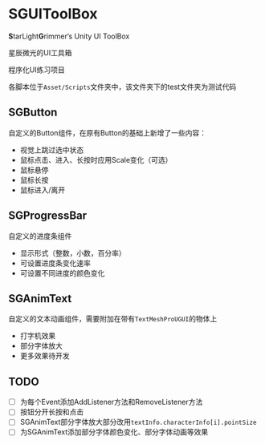 # SGUIToolBox
**S**tarLight**G**rimmer‘s Unity UI ToolBox

星辰微光的UI工具箱

程序化UI练习项目

各脚本位于`Asset/Scripts`文件夹中，该文件夹下的test文件夹为测试代码

## SGButton

自定义的Button组件，在原有Button的基础上新增了一些内容：

- 视觉上跳过选中状态
- 鼠标点击、进入、长按时应用Scale变化（可选）
- 鼠标悬停
- 鼠标长按
- 鼠标进入/离开

## SGProgressBar

自定义的进度条组件

- 显示形式（整数，小数，百分率）
- 可设置进度条变化速率
- 可设置不同进度的颜色变化

## SGAnimText

自定义的文本动画组件，需要附加在带有`TextMeshProUGUI`的物体上

- 打字机效果
- 部分字体放大
- 更多效果待开发

## TODO

- [ ] 为每个Event添加AddListener方法和RemoveListener方法
- [ ] 按钮分开长按和点击
- [ ] SGAnimText部分字体放大部分改用`textInfo.characterInfo[i].pointSize`
- [ ] 为SGAnimText添加部分字体颜色变化、部分字体动画等效果
